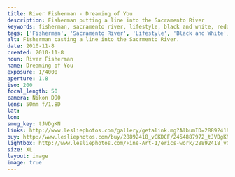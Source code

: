 ```yaml
---
title: River Fisherman - Dreaming of You
description: Fisherman putting a line into the Sacramento River
keywords: fisherman, sacramento river, lifestyle, black and white, redding, california
tags: ['Fisherman', 'Sacramento River', 'Lifestyle', 'Black and White', 'Redding', 'California']
alt: Fisherman casting a line into the Sacrmento River.
date: 2010-11-8
created: 2010-11-8
noun: River Fisherman
name: Dreaming of You
exposure: 1/4000
aperture: 1.8
iso: 200
focal_length: 50
camera: Nikon D90
lens: 50mm f/1.8D
lat: 
lon: 
smug_key: tJVDgKN
links: http://www.lesliephotos.com/gallery/getalink.mg?AlbumID=28892418&AlbumKey=vGKDCF&ImageID=2454887972&ImageKey=tJVDgKN&how=forum&Page=1
buy: http://www.lesliephotos.com/buy/28892418_vGKDCF/2454887972_tJVDgKN/
lightbox: http://www.lesliephotos.com/Fine-Art-1/erics-work/28892418_vGKDCF#!i=2454887972&k=tJVDgKN&lb=1&s=A
size: XL
layout: image
image: true
---
```

